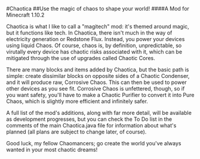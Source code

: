 #Chaotica
##Use the magic of chaos to shape your world!
####A Mod for Minecraft 1.10.2

Chaotica is what I like to call a "magitech" mod: it's themed around magic, but it functions like tech.
In Chaotica, there isn't much in the way of electricity generation or Redstone Flux. Instead, you power your devices using liquid Chaos. Of course, chaos is, by definition, unpredictable, so virutally every device has chaotic risks associated with it, which can be mitigated through the use of upgrades called Chaotic Cores.

There are many blocks and items added by Chaotica, but the basic path is simple: create dissimilar blocks on opposite sides of a Chaotic Condenser, and it will produce raw, Corrosive Chaos. This can then be used to power other devices as you see fit. Corrosive Chaos is unfettered, though, so if you want safety, you'll have to make a Chaotic Purifier to convert it into Pure Chaos, which is slightly more efficient and infinitely safer.

A full list of the mod's additions, along with far more detail, will be available as development progresses, but you can check the To Do list in the comments of the main Chaotica.java file for information about what's planned (all plans are subject to change later, of course).

Good luck, my fellow Chaomancers; go create the world you've always wanted in your most chaotic dreams!